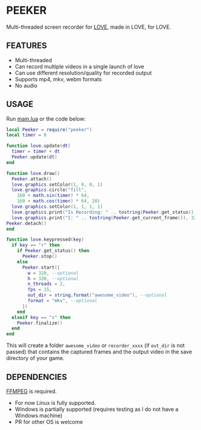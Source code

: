 # PEEKER

Multi-threaded screen recorder for [LOVE](https://love2d.org), made in LOVE, for LOVE.

## FEATURES

* Multi-threaded
* Can record multiple videos in a single launch of love
* Can use different resolution/quality for recorded output
* Supports mp4, mkv, webm formats
* No audio

## USAGE

Run [main.lua](main.lua) or the code below:

```lua
local Peeker = require("peeker")
local timer = 0

function love.update(dt)
  timer = timer + dt
  Peeker.update(dt)
end

function love.draw()
  Peeker.attach()
  love.graphics.setColor(1, 0, 0, 1)
  love.graphics.circle("fill",
    160 + math.sin(timer) * 64,
    160 + math.cos(timer) * 64, 20)
  love.graphics.setColor(1, 1, 1, 1)
  love.graphics.print("Is Recording: " .. tostring(Peeker.get_status()), 32, 32)
  love.graphics.print("I: " .. tostring(Peeker.get_current_frame()), 32, 64)
Peeker.detach()
end

function love.keypressed(key)
  if key == "r" then
    if Peeker.get_status() then
      Peeker.stop()
    else
      Peeker.start({
        w = 320, --optional
        h = 320, --optional
        n_threads = 2,
        fps = 15,
        out_dir = string.format("awesome_video"), --optional
        format = "mkv", --optional
      })
    end
  elseif key == "s" then
    Peeker.finalize()
  end
end
```

This will create a folder `awesome_video` or `recorder_xxxx` (if `out_dir` is
not passed) that contains the captured frames and the output video in the save
directory of your game.

## DEPENDENCIES

[FFMPEG](https://ffmpeg.org/) is required.

* For now Linux is fully supported.
* Windows is partially supported (requires testing as I do not have a Windows machine)
* PR for other OS is welcome
